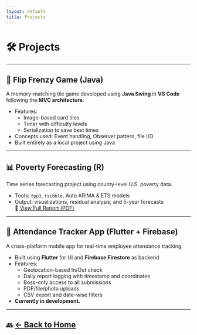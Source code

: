 ```yaml
---
layout: default
title: Projects
---
```


# 🛠️ Projects

---

## 🔄 Flip Frenzy Game (Java)

A memory-matching tile game developed using **Java Swing** in **VS Code** following the **MVC architecture**.  
- Features:
  - Image-based card tiles
  - Timer with difficulty levels
  - Serialization to save best times
- Concepts used: Event handling, Observer pattern, file I/O
- Built entirely as a local project using Java

---

## 📊 Poverty Forecasting (R)

Time series forecasting project using county-level U.S. poverty data.  
- Tools: `fpp3`, `tsibble`, Auto ARIMA & ETS models  
- Output: visualizations, residual analysis, and 5-year forecasts  
📄 [View Full Report (PDF)](Poverty_Forecasting_Report.pdf)

---

## 📱 Attendance Tracker App (Flutter + Firebase)

A cross-platform mobile app for real-time employee attendance tracking.  
- Built using **Flutter** for UI and **Firebase Firestore** as backend  
- Features:
  - Geolocation-based In/Out check
  - Daily report logging with timestamp and coordinates
  - Boss-only access to all submissions
  - PDF/file/photo uploads
  - CSV export and date-wise filters  
- **Currently in development.**  

---

## 🔙 [← Back to Home](index.md)

